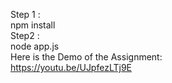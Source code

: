 Step 1 :       
npm install              
Step2 :                
node app.js                   
Here is the Demo of the Assignment:              
https://youtu.be/UJpfezLTj9E                 
